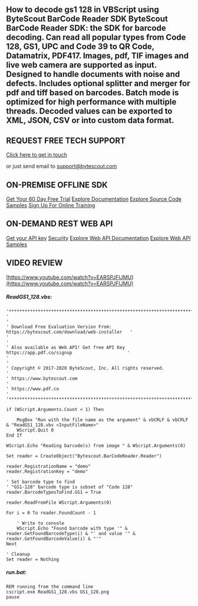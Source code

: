 ## How to decode gs1 128 in VBScript using ByteScout BarCode Reader SDK ByteScout BarCode Reader SDK: the SDK for barcode decoding. Can read all popular types from Code 128, GS1, UPC and Code 39 to QR Code, Datamatrix, PDF417. Images, pdf, TIF images and live web camera are supported as input. Designed to handle documents with noise and defects. Includes optional splitter and merger for pdf and tiff based on barcodes. Batch mode is optimized for high performance with multiple threads. Decoded values can be exported to XML, JSON, CSV or into custom data format.

## REQUEST FREE TECH SUPPORT

[Click here to get in touch](https://bytescout.zendesk.com/hc/en-us/requests/new?subject=ByteScout%20BarCode%20Reader%20SDK%20Question)

or just send email to [support@bytescout.com](mailto:support@bytescout.com?subject=ByteScout%20BarCode%20Reader%20SDK%20Question) 

## ON-PREMISE OFFLINE SDK 

[Get Your 60 Day Free Trial](https://bytescout.com/download/web-installer?utm_source=github-readme)
[Explore Documentation](https://bytescout.com/documentation/index.html?utm_source=github-readme)
[Explore Source Code Samples](https://github.com/bytescout/ByteScout-SDK-SourceCode/)
[Sign Up For Online Training](https://academy.bytescout.com/)


## ON-DEMAND REST WEB API

[Get your API key](https://app.pdf.co/signup?utm_source=github-readme)
[Security](https://pdf.co/security)
[Explore Web API Documentation](https://apidocs.pdf.co?utm_source=github-readme)
[Explore Web API Samples](https://github.com/bytescout/ByteScout-SDK-SourceCode/tree/master/PDF.co%20Web%20API)

## VIDEO REVIEW

[https://www.youtube.com/watch?v=EARSPJFIJMU](https://www.youtube.com/watch?v=EARSPJFIJMU)




<!-- code block begin -->

##### **ReadGS1_128.vbs:**
    
```
'*******************************************************************************************'
'                                                                                           '
' Download Free Evaluation Version From:     https://bytescout.com/download/web-installer   '
'                                                                                           '
' Also available as Web API! Get free API Key https://app.pdf.co/signup                     '
'                                                                                           '
' Copyright © 2017-2020 ByteScout, Inc. All rights reserved.                                '
' https://www.bytescout.com                                                                 '
' https://www.pdf.co                                                                        '
'*******************************************************************************************'

if (WScript.Arguments.Count < 1) Then

	MsgBox "Run with the file name as the argument" & vbCRLF & vbCRLF & "ReadGS1_128.vbs <InputFileName>"
 	WScript.Quit 0
End If

WScript.Echo "Reading barcode(s) from image " & WScript.Arguments(0)

Set reader = CreateObject("Bytescout.BarCodeReader.Reader")

reader.RegistrationName = "demo"
reader.RegistrationKey = "demo"

' Set barcode type to find
' "GS1-128" barcode type is subset of "Code 128"
reader.BarcodeTypesToFind.GS1 = True

reader.ReadFromFile WScript.Arguments(0)

For i = 0 To reader.FoundCount - 1 

	' Write to console
	WScript.Echo "Found barcode with type '" & reader.GetFoundBarcodeType(i) & "' and value '" & reader.GetFoundBarcodeValue(i) & "'"
Next

' Cleanup
Set reader = Nothing
```

<!-- code block end -->    

<!-- code block begin -->

##### **run.bat:**
    
```
REM running from the command line
cscript.exe ReadGS1_128.vbs GS1_128.png
pause
```

<!-- code block end -->